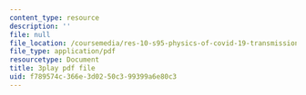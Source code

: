```yaml
---
content_type: resource
description: ''
file: null
file_location: /coursemedia/res-10-s95-physics-of-covid-19-transmission-fall-2020/f789574c366e3d0250c399399a6e80c3_vQYQR8iNU-o.pdf
file_type: application/pdf
resourcetype: Document
title: 3play pdf file
uid: f789574c-366e-3d02-50c3-99399a6e80c3
---
```

